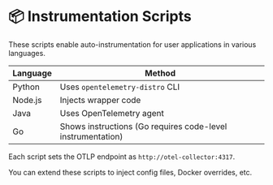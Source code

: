 # 📦 Instrumentation Scripts

These scripts enable auto-instrumentation for user applications in various languages.

| Language | Method |
|---------|--------|
| Python | Uses `opentelemetry-distro` CLI |
| Node.js | Injects wrapper code |
| Java | Uses OpenTelemetry agent |
| Go | Shows instructions (Go requires code-level instrumentation) |

Each script sets the OTLP endpoint as `http://otel-collector:4317`.

You can extend these scripts to inject config files, Docker overrides, etc.
